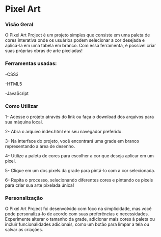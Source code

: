 # Pixel Art 


### Visão Geral
O Pixel Art Project é um projeto simples que consiste em uma paleta de cores interativa onde os usuários podem selecionar a cor desejada e aplicá-la em uma tabela em branco. Com essa ferramenta, é possível criar suas próprias obras de arte pixeladas!

### Ferramentas usadas:
-CSS3 

-HTML5 

-JavaScript

### Como Utilizar
1- Acesse o projeto através do link ou faça o download dos arquivos para sua máquina local.

2- Abra o arquivo index.html em seu navegador preferido.

3- Na interface do projeto, você encontrará uma grade em branco representando a área de desenho.

4- Utilize a paleta de cores para escolher a cor que deseja aplicar em um pixel.

5- Clique em um dos pixels da grade para pintá-lo com a cor selecionada.

6- Repita o processo, selecionando diferentes cores e pintando os pixels para criar sua arte pixelada única!

### Personalização
O Pixel Art Project foi desenvolvido com foco na simplicidade, mas você pode personalizá-lo de acordo com suas preferências e necessidades. Experimente alterar o tamanho da grade, adicionar mais cores à paleta ou incluir funcionalidades adicionais, como um botão para limpar a tela ou salvar as criações.
